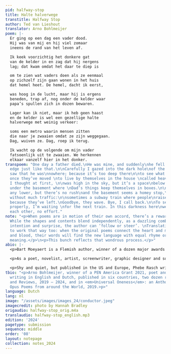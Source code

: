 ```yaml
---
pid: halfway-stop
title: Halte halverwege
transtitle: Halfway Stop
author: Ted van Lieshout
translator: Arno Bohlmeijer
poem: |-
  Er ging op een dag een vader dood.
  Hij was van mij en hij viel zomaar
  ineens de rand van het leven af.

  Ik keek voorzichtig het donkere gat
  van de kelder in en zag dat hij nergens
  lag; dat kwam omdat het daar te diep is

  om te zien wat vaders doen als ze eenmaal
  op zichzelf zijn gaan wonen in het huis
  dat hemel heet. De hemel, dacht ik eerst,

  was hoog in de lucht, maar hij is ergens
  beneden, trap af, nog onder de kelder waar
  papa’s spullen zich in dozen bewaren.

  Lager kan ik niet, maar ik heb geen haast
  en de kelder is wel een gezellige halte
  halverwege met weinig verkeer:

  soms een metro waarin mensen zitten
  die naar je zwaaien omdat ze zijn weggegaan.
  Dag, wuiven ze. Dag, roep ik terug.

  Ik wacht op de volgende om mijn vader
  fatsoenlijk uit te zwaaien. We herkennen
  elkaar vanzelf hier in het donker.
transpoem: "One day a father died.\nHe was mine, and suddenly\nhe fell off life’s
  edge just like that.\n\nCarefully I gazed into the dark hole\nof the basement and
  saw that he was\nnowhere; because it’s too deep there\n\nto see what fathers do
  once they’ve moved \nto live by themselves in the house \ncalled heaven. Heaven,
  I thought at first, \n\nwas high in the sky, but it’s a space\nbelow the stairs,
  under the basement where \nDad’s things keep themselves in boxes.\n\nI can’t go
  any lower, but there’s no rush\nand the basement seems a homey stop,\nhalfways,
  without much traffic:\n\nsometimes a subway train where people\nraise a waving hand,
  because they’ve left.\nGoodbye, they wave. Bye, I call back.\n\nTo send my dad off
  properly, I’m waiting \nfor the next train. In this darkness here\nwe’ll recognize
  each other, no effort."
note: "<p>When poems are in motion of their own accord, there’s a rewarding interplay.
  While the shapes and contents blend independently, as a dazzling combination of
  intention and surprise, the author can ‘follow or steer’. \nTranslations are happy
  to work that way too: when the original poems connect the heart and mind, or flesh
  and blood, their words will find the new language with equal rhyme or rhythm and
  meaning.</p>\n<p>This bunch reflects that wondrous process.</p>"
abio: |-
  <p>Bart Moeyaert is a Flemish author, winner of a dozen major awards in various countries, former Antwerp’s poet laureate, and a widely acclaimed poet and novelist. He also writes song lyrics, plays, and screenplays for movies and television.</p>

  <p>As a poet, novelist, artist, screenwriter, graphic designer and song-text writer, Ted van Lieshout is an international phenomenon. So far he’s published ninety books and won twenty major prizes. There is no end to the variety of his themes and styles, from utterly playful to dead serious – or all at the same time: as funny as profound.</p>

  <p>Shy and quiet, but published in the US and Europe, Phebe Rasch writes novels and poetry, all in her very own way, pace, and level, for utter authenticity. Her third book is acclaimed in both Ukraine and Russia, the fourth appeared in 2022. Behind so-called simplicity, all kinds of depth can be found: literary, psychological, practical.</p>
tbio: "<p>Arno Bohlmeijer, winner of a PEN America Grant 2021, poet and novelist,
  writing in English and Dutch, published in six countries, two dozen renowned Journals
  and Reviews, 2019 – 2024, and in <em>Universal Oneness</em>: an Anthology of Magnum
  Opus Poems from around the World, 2019.>p>"
language: Dutch
lang: nl
image: "/assets/images/images_24/conductor.jpeg"
imagecredit: photo by Hannah Bradley
origaudio: halfway-stop_orig.m4a
translaudio: halfway-stop_english.mp3
edition: '2024'
pagetype: submission
sequence: middle
order: '08'
layout: notepage
collection: notes_2024
---
```

